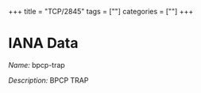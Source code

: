 +++
title = "TCP/2845"
tags = [""]
categories = [""]
+++

# IANA Data

_Name:_ bpcp-trap

_Description:_ BPCP TRAP

